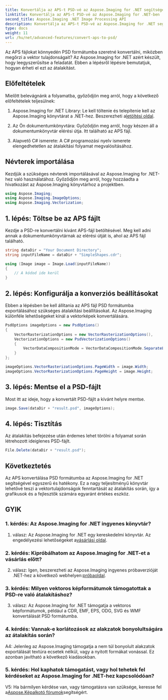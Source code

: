 ```yaml
---
title: Konvertálja az APS-t PSD-vé az Aspose.Imaging for .NET segítségével
linktitle: Konvertálja az APS-t PSD-vé az Aspose.Imaging for .NET-ben
second_title: Aspose.Imaging .NET Image Processing API
description: Konvertálja az APS-t PSD-vé az Aspose.Imaging for .NET segítségével. A vektortulajdonságok megőrzése az átalakítás során.
type: docs
weight: 11
url: /hu/net/advanced-features/convert-aps-to-psd/
---
```

Az APS fájlokat könnyedén PSD formátumba szeretné konvertálni, miközben megőrzi a vektor tulajdonságait? Az Aspose.Imaging for .NET azért készült, hogy leegyszerűsítse a feladatát. Ebben a lépésről lépésre bemutatjuk, hogyan érheti el ezt az átalakítást. 

## Előfeltételek

Mielőtt belevágnánk a folyamatba, győződjön meg arról, hogy a következő előfeltételek teljesülnek:

1.  Aspose.Imaging for .NET Library: Le kell töltenie és telepítenie kell az Aspose.Imaging könyvtárat a .NET-hez. Beszerezheti a[letöltési oldal](https://releases.aspose.com/imaging/net/).

2. Az Ön dokumentumkönyvtára: Győződjön meg arról, hogy készen áll a dokumentumkönyvtár elérési útja. Itt található az APS fájl.

3. Alapvető C# ismerete: A C# programozási nyelv ismerete elengedhetetlen az átalakítási folyamat megvalósításához.

## Névterek importálása

Kezdjük a szükséges névterek importálásával az Aspose.Imaging for .NET-hez való használatához. Győződjön meg arról, hogy hozzáadta a hivatkozást az Aspose.Imaging könyvtárhoz a projektben.

```csharp
using Aspose.Imaging;
using Aspose.Imaging.ImageOptions;
using Aspose.Imaging.Vectorization;
```

## 1. lépés: Töltse be az APS fájlt

Kezdje a PSD-re konvertálni kívánt APS-fájl betöltésével. Meg kell adni annak a dokumentumkönyvtárnak az elérési útját is, ahol az APS fájl található.

```csharp
string dataDir = "Your Document Directory";
string inputFileName = dataDir + "SimpleShapes.cdr";

using (Image image = Image.Load(inputFileName))
{
    // A kódod ide kerül
}
```

## 2. lépés: Konfigurálja a konverziós beállításokat

Ebben a lépésben be kell állítania az APS fájl PSD formátumba exportálásához szükséges átalakítási beállításokat. Az Aspose.Imaging különféle lehetőségeket kínál a vektorképek konvertálására.

```csharp
PsdOptions imageOptions = new PsdOptions()
{
    VectorRasterizationOptions = new VectorRasterizationOptions(),
    VectorizationOptions = new PsdVectorizationOptions()
    {
        VectorDataCompositionMode = VectorDataCompositionMode.SeparateLayers
    }
};

imageOptions.VectorRasterizationOptions.PageWidth = image.Width;
imageOptions.VectorRasterizationOptions.PageHeight = image.Height;
```

## 3. lépés: Mentse el a PSD-fájlt

Most itt az ideje, hogy a konvertált PSD-fájlt a kívánt helyre mentse.

```csharp
image.Save(dataDir + "result.psd", imageOptions);
```

## 4. lépés: Tisztítás

Az átalakítás befejezése után érdemes lehet törölni a folyamat során létrehozott ideiglenes PSD-fájlt.

```csharp
File.Delete(dataDir + "result.psd");
```

## Következtetés

Az APS konvertálása PSD formátumba az Aspose.Imaging for .NET segítségével egyszerű és hatékony. Ez a nagy teljesítményű könyvtár lehetővé teszi a vektortulajdonságok fenntartását az átalakítás során, így a grafikusok és a fejlesztők számára egyaránt értékes eszköz.

## GYIK

### 1. kérdés: Az Aspose.Imaging for .NET ingyenes könyvtár?

 1. válasz: Az Aspose.Imaging for .NET egy kereskedelmi könyvtár. Az engedélyezési lehetőségeket a[vásárlási oldal](https://purchase.aspose.com/buy).

### 2. kérdés: Kipróbálhatom az Aspose.Imaging for .NET-et a vásárlás előtt?

 2. válasz: Igen, beszerezheti az Aspose.Imaging ingyenes próbaverzióját .NET-hez a következő webhelyen:[próbaoldal](https://releases.aspose.com/imaging/net/).

### 3. kérdés: Milyen vektoros képformátumok támogatottak a PSD-re való átalakításhoz?

3. válasz: Az Aspose.Imaging for .NET támogatja a vektoros képformátumok, például a CDR, EMF, EPS, ODG, SVG és WMF konvertálását PSD formátumba.

### 4. kérdés: Vannak-e korlátozások az alakzatok bonyolultságára az átalakítás során?

A4: Jelenleg az Aspose.Imaging támogatja a nem túl bonyolult alakzatok exportálását textúra ecsetek nélkül, vagy a nyitott formákat vonással. Ez azonban javítható a következő kiadásokban.

### 5. kérdés: Hol kaphatok támogatást, vagy hol tehetek fel kérdéseket az Aspose.Imaging for .NET-hez kapcsolódóan?

 V5: Ha bármilyen kérdése van, vagy támogatásra van szüksége, keresse fel a[Aspose.Képalkotó fórumok](https://forum.aspose.com/)segítségért.
